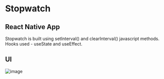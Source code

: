 # Stopwatch
## React Native App

Stopwatch is built using setInterval() and clearInterval() javascript methods.
Hooks used - useState and useEffect.

## UI
![image](https://user-images.githubusercontent.com/55435990/151528736-901dc0a3-12e2-4a24-abc2-22d869b59509.png)
